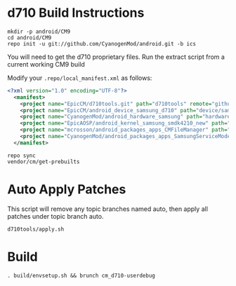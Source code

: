 d710 Build Instructions
=======================
```
mkdir -p android/CM9
cd android/CM9
repo init -u git://github.com/CyanogenMod/android.git -b ics
```
You will need to get the d710 proprietary files. Run the extract script from a current working CM9 build 

Modify your `.repo/local_manifest.xml` as follows:

```xml
<?xml version="1.0" encoding="UTF-8"?>
  <manifest>
    <project name="EpicCM/d710tools.git" path="d710tools" remote="github" revision="ics" />
    <project name="EpicCM/android_device_samsung_d710" path="device/samsung/d710" remote="github" revision="smdk" />
    <project name="CyanogenMod/android_hardware_samsung" path="hardware/samsung" remote="github" revision="ics" />
    <project name="EpicAOSP/android_kernel_samsung_smdk4210_new" path="kernel/samsung/smdk4210" remote="github" revision="ics" />
    <project name="mcrosson/android_packages_apps_CMFileManager" path="packages/apps/CMFileManager" remote="github" revision="ics" />
    <project name="CyanogenMod/android_packages_apps_SamsungServiceMode" path="packages/apps/SamsungServiceMode" remote="github" revision="ics" />
  </manifest>
```

```
repo sync
vendor/cm/get-prebuilts
```

Auto Apply Patches
==================
This script will remove any topic branches named auto, then apply all patches under topic branch auto.

```
d710tools/apply.sh
```

Build
=====
```
. build/envsetup.sh && brunch cm_d710-userdebug
```
